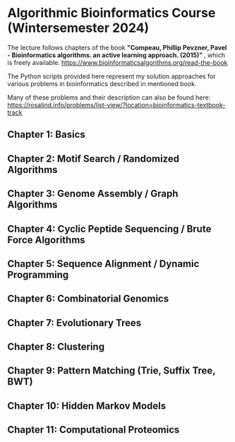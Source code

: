 # Algorithmic Bioinformatics Course (Wintersemester 2024)

The lecture follows chapters of the book <b>"Compeau, Phillip Pevzner, Pavel - Bioinformatics algorithms. an active learning approach. (2015)" </b>, which is freely available. https://www.bioinformaticsalgorithms.org/read-the-book 

The Python scripts provided here represent my solution approaches for various problems in bioinformatics described in mentioned book.

Many of these problems and their description can also be found here: https://rosalind.info/problems/list-view/?location=bioinformatics-textbook-track

## Chapter 1: Basics
## Chapter 2: Motif Search / Randomized Algorithms
## Chapter 3: Genome Assembly / Graph Algorithms
## Chapter 4: Cyclic Peptide Sequencing / Brute Force Algorithms
## Chapter 5: Sequence Alignment / Dynamic Programming
## Chapter 6: Combinatorial Genomics
## Chapter 7: Evolutionary Trees
## Chapter 8: Clustering
## Chapter 9: Pattern Matching (Trie, Suffix Tree, BWT) 
## Chapter 10: Hidden Markov Models
## Chapter 11: Computational Proteomics

